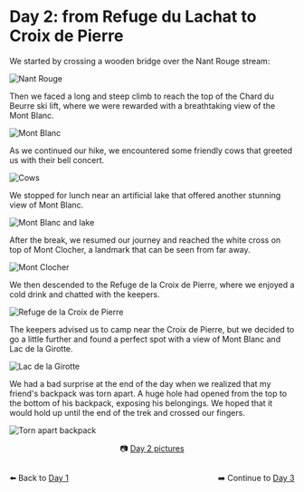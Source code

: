 # Day 2: from Refuge du Lachat to Croix de Pierre

We started by crossing a wooden bridge over the Nant Rouge stream:

![Nant Rouge](<photos/media/large/Day 2/20230903_093650.jpg>)

Then we faced a long and steep climb to reach the top of the Chard du Beurre ski lift, where we were rewarded with a breathtaking view of the Mont Blanc. 

![Mont Blanc](<photos/media/large/Day 2/20230903_110037.jpg>)

As we continued our hike, we encountered some friendly cows that greeted us with their bell concert. 

![Cows](<photos/media/large/Day 2/20230903_112913.jpg>)

We stopped for lunch near an artificial lake that offered another stunning view of Mont Blanc. 

![Mont Blanc and lake](<photos/media/large/Day 2/20230903_115616.jpg>)

After the break, we resumed our journey and reached the white cross on top of Mont Clocher, a landmark that can be seen from far away. 

![Mont Clocher](<photos/media/large/Day 2/20230903_143312.jpg>)

We then descended to the Refuge de la Croix de Pierre, where we enjoyed a cold drink and chatted with the keepers. 

![Refuge de la Croix de Pierre](<photos/media/large/Day 2/20230903_152929.jpg>)

The keepers advised us to camp near the Croix de Pierre, but we decided to go a little further and found a perfect spot with a view of Mont Blanc and Lac de la Girotte.

![Lac de la Girotte](<photos/media/large/Day 2/20230903_191109.jpg>)

We had a bad surprise at the end of the day when we realized that my friend's backpack was torn apart. A huge hole had opened from the top to the bottom of his backpack, exposing his belongings. We hoped that it would hold up until the end of the trek and crossed our fingers.

![Torn apart backpack](<photos/media/large/Day 2/20230903_184700.jpg>)

<div markdown="1" style="text-align: center;">

📷️ [Day 2 pictures](photos/Day-2.html)

</div>

<div markdown="1" style="float: left;">

⬅️ Back to [Day 1](day1.md)

</div>

<div markdown="1" style="float: right;">

➡️ Continue to [Day 3](day3.md)

</div>